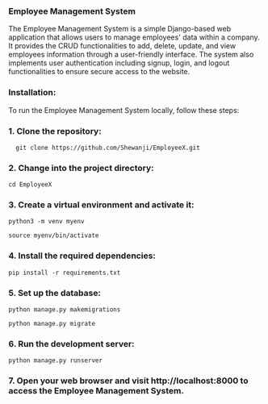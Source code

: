 ### Employee Management System

The Employee Management System is a simple Django-based web application that allows users to manage employees' data within a company. It provides the CRUD functionalities to add, delete, update, and view employees information through a user-friendly interface. The system also implements user authentication including signup, login, and logout  functionalities to ensure secure access to the website.

### Installation:

To run the Employee Management System locally, follow these steps:

### 1. Clone the repository:

      git clone https://github.com/Shewanji/EmployeeX.git

### 2. Change into the project directory:

    cd EmployeeX

### 3. Create a virtual environment and activate it:

    python3 -m venv myenv

    source myenv/bin/activate

### 4. Install the required dependencies:

    pip install -r requirements.txt

### 5. Set up the database:

    python manage.py makemigrations

    python manage.py migrate

### 6. Run the development server:

    python manage.py runserver

### 7. Open your web browser and visit http://localhost:8000 to access the Employee Management System.
  
   


